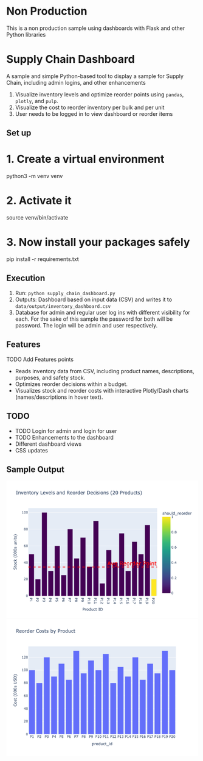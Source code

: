# Non Production
This is a non production sample using dashboards with Flask and other Python libraries

# Supply Chain Dashboard
A sample and simple Python-based tool to display a sample for Supply Chain, including admin logins, and other enhancements
1. Visualize inventory levels and optimize reorder points using `pandas`, `plotly`, and `pulp`.
2. Visualize the cost to reorder inventory per bulk and per unit
3. User needs to be logged in to view dashboard or reorder items

## Set up
# 1. Create a virtual environment
python3 -m venv venv
# 2. Activate it
source venv/bin/activate
# 3. Now install your packages safely
pip install -r requirements.txt

## Execution
1. Run: `python supply_chain_dashboard.py`
2. Outputs: Dashboard based on input data (CSV) and writes it to `data/output/inventory_dashboard.csv`
3. Database for admin and regular user log ins with different visibility for each. For the sake of this sample the password for both will be password. The login will be admin and user respectively.

## Features
TODO Add Features points
- Reads inventory data from CSV, including product names, descriptions, purposes, and safety stock.
- Optimizes reorder decisions within a budget.
- Visualizes stock and reorder costs with interactive Plotly/Dash charts (names/descriptions in hover text).

## TODO
- TODO Login for admin and login for user
- TODO Enhancements to the dashboard
- Different dashboard views
- CSS updates

## Sample Output
![Stock Dashboard](data/images/outputdashboards/2025-10-02/inventory_dashboard.png)
![Reorder Costs](data/images/outputdashboards/2025-10-02/cost-to-reorder.png)
